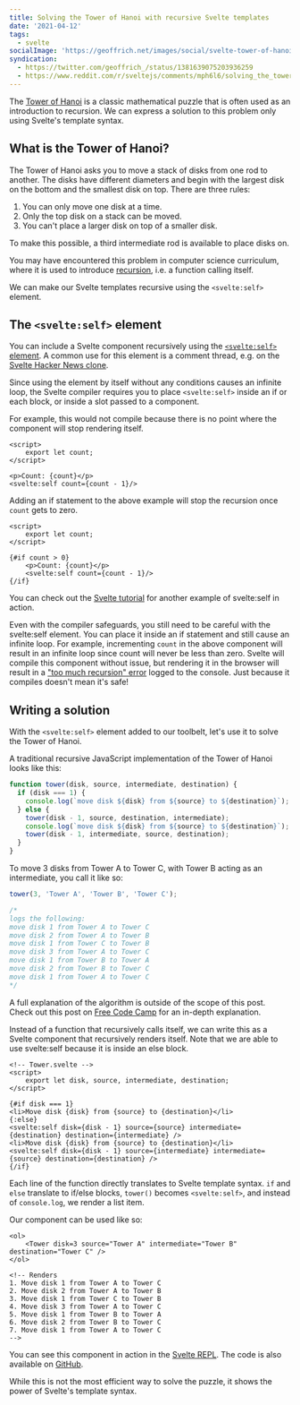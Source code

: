 ```yaml
---
title: Solving the Tower of Hanoi with recursive Svelte templates
date: '2021-04-12'
tags:
  - svelte
socialImage: 'https://geoffrich.net/images/social/svelte-tower-of-hanoi.png'
syndication:
  - https://twitter.com/geoffrich_/status/1381639075203936259
  - https://www.reddit.com/r/sveltejs/comments/mph6l6/solving_the_tower_of_hanoi_with_svelteself/
---
```


The [Tower of Hanoi](https://en.wikipedia.org/wiki/Tower_of_Hanoi) is a classic mathematical puzzle that is often used as an introduction to recursion. We can express a solution to this problem only using Svelte's template syntax.

## What is the Tower of Hanoi?

The Tower of Hanoi asks you to move a stack of disks from one rod to another. The disks have different diameters and begin with the largest disk on the bottom and the smallest disk on top. There are three rules:

1. You can only move one disk at a time.
2. Only the top disk on a stack can be moved.
3. You can't place a larger disk on top of a smaller disk.

To make this possible, a third intermediate rod is available to place disks on.

You may have encountered this problem in computer science curriculum, where it is used to introduce [recursion](<https://en.wikipedia.org/wiki/Recursion_(computer_science)>), i.e. a function calling itself.

We can make our Svelte templates recursive using the `<svelte:self>` element.

## The `<svelte:self>` element

You can include a Svelte component recursively using the [`<svelte:self>` element](https://svelte.dev/docs#svelte_self). A common use for this element is a comment thread, e.g. on the [Svelte Hacker News clone](https://hn.svelte.dev/).

Since using the element by itself without any conditions causes an infinite loop, the Svelte compiler requires you to place `<svelte:self>` inside an if or each block, or inside a slot passed to a component.

For example, this would not compile because there is no point where the component will stop rendering itself.

```svelte
<script>
	export let count;
</script>

<p>Count: {count}</p>
<svelte:self count={count - 1}/>
```

Adding an if statement to the above example will stop the recursion once `count` gets to zero.

```svelte
<script>
	export let count;
</script>

{#if count > 0}
	<p>Count: {count}</p>
	<svelte:self count={count - 1}/>
{/if}
```

You can check out the [Svelte tutorial](https://svelte.dev/tutorial/svelte-self) for another example of svelte:self in action.

Even with the compiler safeguards, you still need to be careful with the svelte:self element. You can place it inside an if statement and still cause an infinite loop. For example, incrementing `count` in the above component will result in an infinite loop since count will never be less than zero. Svelte will compile this component without issue, but rendering it in the browser will result in a ["too much recursion" error](https://developer.mozilla.org/en-US/docs/Web/JavaScript/Reference/Errors/Too_much_recursion) logged to the console. Just because it compiles doesn't mean it's safe!

## Writing a solution

With the `<svelte:self>` element added to our toolbelt, let's use it to solve the Tower of Hanoi.

A traditional recursive JavaScript implementation of the Tower of Hanoi looks like this:

```js
function tower(disk, source, intermediate, destination) {
  if (disk === 1) {
    console.log(`move disk ${disk} from ${source} to ${destination}`);
  } else {
    tower(disk - 1, source, destination, intermediate);
    console.log(`move disk ${disk} from ${source} to ${destination}`);
    tower(disk - 1, intermediate, source, destination);
  }
}
```

To move 3 disks from Tower A to Tower C, with Tower B acting as an intermediate, you call it like so:

```js
tower(3, 'Tower A', 'Tower B', 'Tower C');

/*
logs the following:
move disk 1 from Tower A to Tower C
move disk 2 from Tower A to Tower B
move disk 1 from Tower C to Tower B
move disk 3 from Tower A to Tower C
move disk 1 from Tower B to Tower A
move disk 2 from Tower B to Tower C
move disk 1 from Tower A to Tower C
*/
```

A full explanation of the algorithm is outside of the scope of this post. Check out this post on [Free Code Camp](https://www.freecodecamp.org/news/analyzing-the-algorithm-to-solve-the-tower-of-hanoi-problem-686685f032e3/) for an in-depth explanation.

Instead of a function that recursively calls itself, we can write this as a Svelte component that recursively renders itself. Note that we are able to use svelte:self because it is inside an else block.

```svelte
<!-- Tower.svelte -->
<script>
	export let disk, source, intermediate, destination;
</script>

{#if disk === 1}
<li>Move disk {disk} from {source} to {destination}</li>
{:else}
<svelte:self disk={disk - 1} source={source} intermediate={destination} destination={intermediate} />
<li>Move disk {disk} from {source} to {destination}</li>
<svelte:self disk={disk - 1} source={intermediate} intermediate={source} destination={destination} />
{/if}
```

Each line of the function directly translates to Svelte template syntax. `if` and `else` translate to if/else blocks, `tower()` becomes `<svelte:self>`, and instead of `console.log`, we render a list item.

Our component can be used like so:

```svelte
<ol>
	<Tower disk=3 source="Tower A" intermediate="Tower B" destination="Tower C" />
</ol>

<!-- Renders
1. Move disk 1 from Tower A to Tower C
2. Move disk 2 from Tower A to Tower B
3. Move disk 1 from Tower C to Tower B
4. Move disk 3 from Tower A to Tower C
5. Move disk 1 from Tower B to Tower A
6. Move disk 2 from Tower B to Tower C
7. Move disk 1 from Tower A to Tower C
-->
```

You can see this component in action in the [Svelte REPL](https://svelte.dev/repl/5fd3847e93d94ee2b3aee8258889b3fb?version=3.37.0). The code is also available on [GitHub](https://github.com/geoffrich/svelte-hanoi).

While this is not the most efficient way to solve the puzzle, it shows the power of Svelte's template syntax.
